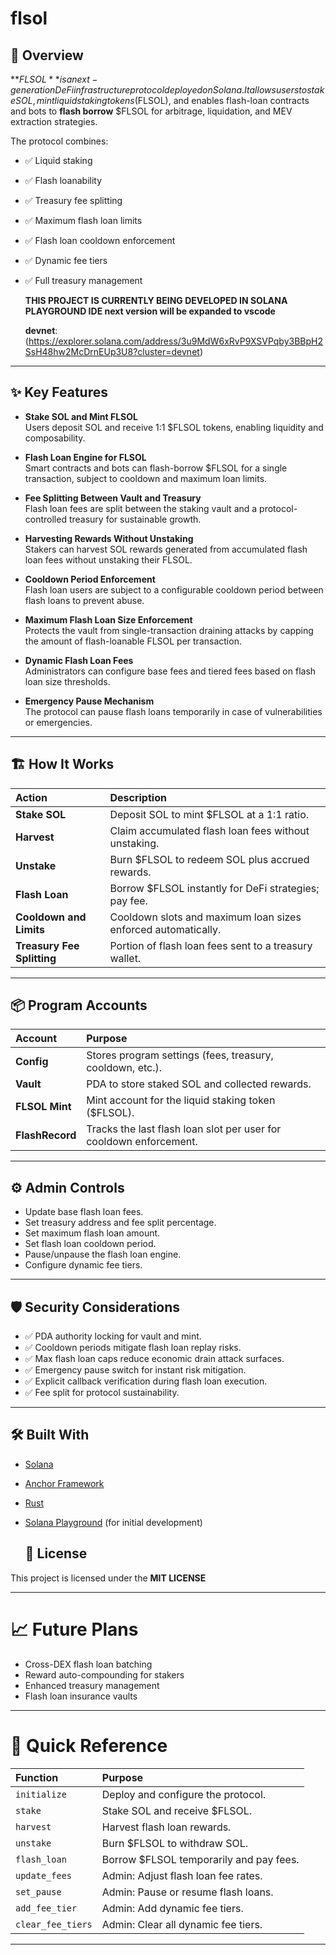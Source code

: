 # flsol

## 📖 Overview

**$FLSOL** is a next-generation DeFi infrastructure protocol deployed on Solana.  
It allows users to stake SOL, mint liquid staking tokens ($FLSOL), and enables flash-loan contracts and bots to **flash borrow** $FLSOL for arbitrage, liquidation, and MEV extraction strategies.

The protocol combines:
- ✅ Liquid staking
- ✅ Flash loanability
- ✅ Treasury fee splitting
- ✅ Maximum flash loan limits
- ✅ Flash loan cooldown enforcement
- ✅ Dynamic fee tiers
- ✅ Full treasury management

  **THIS PROJECT IS CURRENTLY BEING DEVELOPED IN SOLANA PLAYGROUND IDE next version will be expanded to vscode**

  **devnet**:(https://explorer.solana.com/address/3u9MdW6xRvP9XSVPqby3BBpH2SsH48hw2McDrnEUp3U8?cluster=devnet)

---

## ✨ Key Features

- **Stake SOL and Mint FLSOL**  
  Users deposit SOL and receive 1:1 $FLSOL tokens, enabling liquidity and composability.

- **Flash Loan Engine for FLSOL**  
  Smart contracts and bots can flash-borrow $FLSOL for a single transaction, subject to cooldown and maximum loan limits.

- **Fee Splitting Between Vault and Treasury**  
  Flash loan fees are split between the staking vault and a protocol-controlled treasury for sustainable growth.

- **Harvesting Rewards Without Unstaking**  
  Stakers can harvest SOL rewards generated from accumulated flash loan fees without unstaking their FLSOL.

- **Cooldown Period Enforcement**  
  Flash loan users are subject to a configurable cooldown period between flash loans to prevent abuse.

- **Maximum Flash Loan Size Enforcement**  
  Protects the vault from single-transaction draining attacks by capping the amount of flash-loanable FLSOL per transaction.

- **Dynamic Flash Loan Fees**  
  Administrators can configure base fees and tiered fees based on flash loan size thresholds.

- **Emergency Pause Mechanism**  
  The protocol can pause flash loans temporarily in case of vulnerabilities or emergencies.

---

## 🏗 How It Works

| Action                  | Description |
|:-------------------------|:------------|
| **Stake SOL**             | Deposit SOL to mint $FLSOL at a 1:1 ratio. |
| **Harvest**              | Claim accumulated flash loan fees without unstaking. |
| **Unstake**               | Burn $FLSOL to redeem SOL plus accrued rewards. |
| **Flash Loan**            | Borrow $FLSOL instantly for DeFi strategies; pay fee. |
| **Cooldown and Limits**   | Cooldown slots and maximum loan sizes enforced automatically. |
| **Treasury Fee Splitting**| Portion of flash loan fees sent to a treasury wallet. |

---


## 📦 Program Accounts

| Account | Purpose |
|:--------|:--------|
| **Config** | Stores program settings (fees, treasury, cooldown, etc.). |
| **Vault** | PDA to store staked SOL and collected rewards. |
| **FLSOL Mint** | Mint account for the liquid staking token ($FLSOL). |
| **FlashRecord** | Tracks the last flash loan slot per user for cooldown enforcement. |

---

## ⚙️ Admin Controls

- Update base flash loan fees.
- Set treasury address and fee split percentage.
- Set maximum flash loan amount.
- Set flash loan cooldown period.
- Pause/unpause the flash loan engine.
- Configure dynamic fee tiers.

---

## 🛡 Security Considerations

- ✅ PDA authority locking for vault and mint.
- ✅ Cooldown periods mitigate flash loan replay risks.
- ✅ Max flash loan caps reduce economic drain attack surfaces.
- ✅ Emergency pause switch for instant risk mitigation.
- ✅ Explicit callback verification during flash loan execution.
- ✅ Fee split for protocol sustainability.

---

## 🛠 Built With

- [Solana](https://solana.com/)
- [Anchor Framework](https://book.anchor-lang.com/)
- [Rust](https://www.rust-lang.org/)
- [Solana Playground](https://beta.solpg.io/) (for initial development)

  ## 📄 License
 This project is licensed under the **MIT LICENSE**

---

# 📈 Future Plans

- Cross-DEX flash loan batching
- Reward auto-compounding for stakers
- Enhanced treasury management
- Flash loan insurance vaults

---

# 🧠 Quick Reference

| Function | Purpose |
|:---------|:--------|
| `initialize` | Deploy and configure the protocol. |
| `stake` | Stake SOL and receive $FLSOL. |
| `harvest` | Harvest flash loan rewards. |
| `unstake` | Burn $FLSOL to withdraw SOL. |
| `flash_loan` | Borrow $FLSOL temporarily and pay fees. |
| `update_fees` | Admin: Adjust flash loan fee rates. |
| `set_pause` | Admin: Pause or resume flash loans. |
| `add_fee_tier` | Admin: Add dynamic fee tiers. |
| `clear_fee_tiers` | Admin: Clear all dynamic fee tiers. |

---

